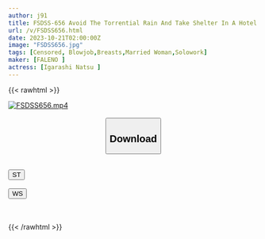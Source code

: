 ```yaml
---
author: j91
title: FSDSS-656 Avoid The Torrential Rain And Take Shelter In A Hotel. There’s No Way Anything Can Happen With A Married Woman And A Virgin Alone… Natsu Igarashi
url: /v/FSDSS656.html
date: 2023-10-21T02:00:00Z
image: "FSDSS656.jpg"
tags: [Censored, Blowjob,Breasts,Married Woman,Solowork]
maker: [FALENO ]
actress: [Igarashi Natsu ]
---
```



{{< rawhtml >}}

<div class="video" data-videoid="7XzGa4MbZwIx02">
    <a href="javascript:;">
        <img src="https://my.j91.asia/v/FSDSS656.jpg" width="WIDTH" height="HEIGHT" alt="FSDSS656.mp4" loading="lazy">
    </a>
</div>

<script type="text/javascript" src="https://j91.asia/asset/on-demand-st.js"></script>

<br>
  <link rel="stylesheet" href="https://j91.asia/asset/bs5.css">
  
  <center>
  <button class="btn btn-primary" type="button" data-bs-toggle="collapse" data-bs-target=".multi-collapse" aria-expanded="false" aria-controls="multiCollapseExample1 multiCollapseExample2"><h2>Download</h2></button></center>
</p>
<div class="row">
  <div class="col">
    <div class="collapse multi-collapse" id="multiCollapseExample1">
      <div class="card card-body">
	      	      <br>
<div class="buttons">  
<a href="https://streamtape.to/v/7XzGa4MbZwIx02"><button class="btn-hover color-3"><i class="fa fa-download"></i> ST</button></a></div>
    </div>
  </div>
</div>
  <div class="col">
    <div class="collapse multi-collapse" id="multiCollapseExample2">
      <div class="card card-body">
	      <br>
<div class="buttons">
    <a href="https://wolfstream.tv/vodd4zrty01k"><button class="btn-hover color-9"><i class="fa fa-download"></i> WS</button></a></div>
<br><br>
      </div>
    </div>
  </div>
</div>

{{< /rawhtml >}}